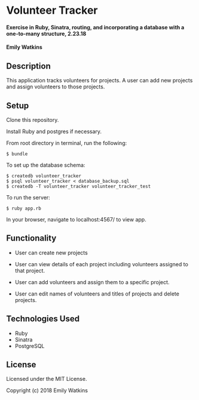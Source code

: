 # Volunteer Tracker

#### Exercise in Ruby, Sinatra, routing, and incorporating a database with a one-to-many structure, 2.23.18

#### Emily Watkins

## Description

This application tracks volunteers for projects. A user can add new projects and assign volunteers to those projects.

## Setup

Clone this repository.

Install Ruby and postgres if necessary.

From root directory in terminal, run the following:

`$ bundle`  

To set up the database schema:

`$ createdb volunteer_tracker`  
`$ psql volunteer_tracker < database_backup.sql`  
`$ createdb -T volunteer_tracker volunteer_tracker_test`

To run the server:

`$ ruby app.rb`


In your browser, navigate to localhost:4567/ to view app.

## Functionality

* User can create new projects

* User can view details of each project including volunteers assigned to that project.

* User can add volunteers and assign them to a specific project.

* User can edit names of volunteers and titles of projects and delete projects.


## Technologies Used

* Ruby
* Sinatra
* PostgreSQL


## License

Licensed under the MIT License.

Copyright (c) 2018 Emily Watkins
